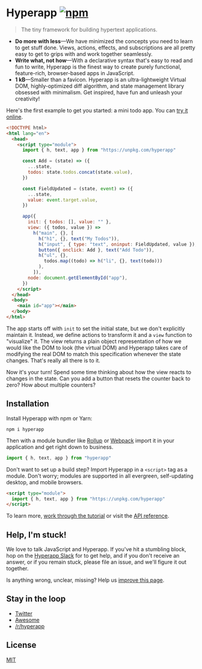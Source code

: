 # Hyperapp [![npm](https://img.shields.io/npm/v/hyperapp.svg?label=&color=0366d6)](https://github.com/jorgebucaran/hyperapp/releases/latest)

> The tiny framework for building hypertext applications.

- **Do more with less**—We have minimized the concepts you need to learn to get stuff done. Views, actions, effects, and subscriptions are all pretty easy to get to grips with and work together seamlessly.
- **Write what, not how**—With a declarative syntax that's easy to read and fun to write, Hyperapp is the finest way to create purely functional, feature-rich, browser-based apps in JavaScript.
- **1 kB**—Smaller than a favicon. Hyperapp is an ultra-lightweight Virtual DOM, highly-optimized diff algorithm, and state management library obsessed with minimalism. Get inspired, have fun and unleash your creativity!

Here's the first example to get you started: a mini todo app. You can [try it online](https://codesandbox.io/s/hyperapp-playground-fwjlo).

```html
<!DOCTYPE html>
<html lang="en">
  <head>
    <script type="module">
      import { h, text, app } from "https://unpkg.com/hyperapp"

      const Add = (state) => ({
        ...state,
        todos: state.todos.concat(state.value),
      })

      const FieldUpdated = (state, event) => ({
        ...state,
        value: event.target.value,
      })

      app({
        init: { todos: [], value: "" },
        view: ({ todos, value }) =>
          h("main", {}, [
            h("h1", {}, text("My Todos")),
            h("input", { type: "text", oninput: FieldUpdated, value }),
            button({ onclick: Add }, text("Add Todo")),
            h("ul", {},
              todos.map((todo) => h("li", {}, text(todo)))
            ),
          ]),
        node: document.getElementById("app"),
      })
    </script>
  </head>
  <body>
    <main id="app"></main>
  </body>
</html>
```

The app starts off with `init` to set the initial state, but we don't explicitly maintain it. Instead, we define actions to transform it and a `view` function to "visualize" it. The view returns a plain object representation of how we would like the DOM to look (the virtual DOM) and Hyperapp takes care of modifying the real DOM to match this specification whenever the state changes. That's really all there is to it.

Now it's your turn! Spend some time thinking about how the view reacts to changes in the state. Can you add a button that resets the counter back to zero? How about multiple counters?

## Installation

Install Hyperapp with npm or Yarn:

```console
npm i hyperapp
```

Then with a module bundler like [Rollup](https://rollupjs.org) or [Webpack](https://webpack.js.org) import it in your application and get right down to business.

```js
import { h, text, app } from "hyperapp"
```

Don't want to set up a build step? Import Hyperapp in a `<script>` tag as a module. Don't worry; modules are supported in all evergreen, self-updating desktop, and mobile browsers.

```html
<script type="module">
  import { h, text, app } from "https://unpkg.com/hyperapp"
</script>
```

To learn more, [work through the tutorial](docs/tutorial.md) or visit the [API reference](/docs/reference.md).

## Help, I'm stuck!

We love to talk JavaScript and Hyperapp. If you've hit a stumbling block, hop on the [Hyperapp Slack](https://hyperappjs.herokuapp.com) for to get help, and if you don't receive an answer, or if you remain stuck, please file an issue, and we'll figure it out together.

Is anything wrong, unclear, missing? Help us [improve this page](https://github.com/jorgebucaran/hyperapp/fork).

## Stay in the loop

- [Twitter](https://twitter.com/hyperappjs)
- [Awesome](https://github.com/jorgebucaran/hyperawesome)
- [/r/hyperapp](https://www.reddit.com/r/hyperapp)

## License

[MIT](LICENSE.md)
